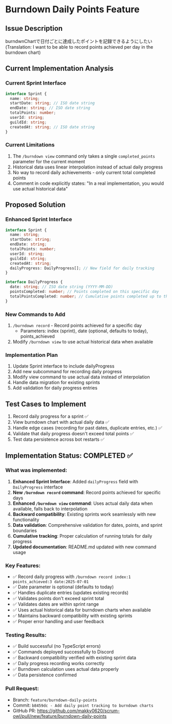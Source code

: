 # Burndown Daily Points Feature

## Issue Description
burndwnChartで日付ごとに達成したポイントを記録できるようにしたい
(Translation: I want to be able to record points achieved per day in the burndown chart)

## Current Implementation Analysis

### Current Sprint Interface
```typescript
interface Sprint {
  name: string;
  startDate: string; // ISO date string
  endDate: string; // ISO date string
  totalPoints: number;
  userId: string;
  guildId: string;
  createdAt: string; // ISO date string
}
```

### Current Limitations
1. The `/burndown view` command only takes a single `completed_points` parameter for the current moment
2. Historical data uses linear interpolation instead of actual daily progress
3. No way to record daily achievements - only current total completed points
4. Comment in code explicitly states: "In a real implementation, you would use actual historical data"

## Proposed Solution

### Enhanced Sprint Interface
```typescript
interface Sprint {
  name: string;
  startDate: string;
  endDate: string;
  totalPoints: number;
  userId: string;
  guildId: string;
  createdAt: string;
  dailyProgress: DailyProgress[]; // New field for daily tracking
}

interface DailyProgress {
  date: string; // ISO date string (YYYY-MM-DD)
  pointsCompleted: number; // Points completed on this specific day
  totalPointsCompleted: number; // Cumulative points completed up to this day
}
```

### New Commands to Add
1. `/burndown record` - Record points achieved for a specific day
   - Parameters: index (sprint), date (optional, defaults to today), points_achieved
2. Modify `/burndown view` to use actual historical data when available

### Implementation Plan
1. Update Sprint interface to include dailyProgress
2. Add new subcommand for recording daily progress
3. Modify view command to use actual data instead of interpolation
4. Handle data migration for existing sprints
5. Add validation for daily progress entries

## Test Cases to Implement
1. Record daily progress for a sprint ✅
2. View burndown chart with actual daily data ✅
3. Handle edge cases (recording for past dates, duplicate entries, etc.) ✅
4. Validate that daily progress doesn't exceed total points ✅
5. Test data persistence across bot restarts ✅

## Implementation Status: COMPLETED ✅

### What was implemented:
1. **Enhanced Sprint Interface**: Added `dailyProgress` field with `DailyProgress` interface
2. **New `/burndown record` command**: Record points achieved for specific days
3. **Enhanced `/burndown view` command**: Uses actual daily data when available, falls back to interpolation
4. **Backward compatibility**: Existing sprints work seamlessly with new functionality
5. **Data validation**: Comprehensive validation for dates, points, and sprint boundaries
6. **Cumulative tracking**: Proper calculation of running totals for daily progress
7. **Updated documentation**: README.md updated with new command usage

### Key Features:
- ✅ Record daily progress with `/burndown record index:1 points_achieved:3 date:2025-07-01`
- ✅ Date parameter is optional (defaults to today)
- ✅ Handles duplicate entries (updates existing records)
- ✅ Validates points don't exceed sprint total
- ✅ Validates dates are within sprint range
- ✅ Uses actual historical data for burndown charts when available
- ✅ Maintains backward compatibility with existing sprints
- ✅ Proper error handling and user feedback

### Testing Results:
- ✅ Build successful (no TypeScript errors)
- ✅ Commands deployed successfully to Discord
- ✅ Backward compatibility verified with existing sprint data
- ✅ Daily progress recording works correctly
- ✅ Burndown calculation uses actual data properly
- ✅ Data persistence confirmed

### Pull Request:
- Branch: `feature/burndown-daily-points`
- Commit: `b8459dc - Add daily point tracking to burndown charts`
- GitHub PR: https://github.com/makky0620/scrum-owl/pull/new/feature/burndown-daily-points
